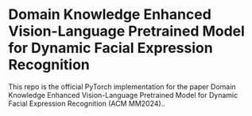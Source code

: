 # Domain Knowledge Enhanced Vision-Language Pretrained Model for Dynamic Facial Expression Recognition

This repo is the official PyTorch implementation for the paper Domain Knowledge Enhanced Vision-Language Pretrained Model for Dynamic Facial Expression Recognition (ACM MM2024)..
